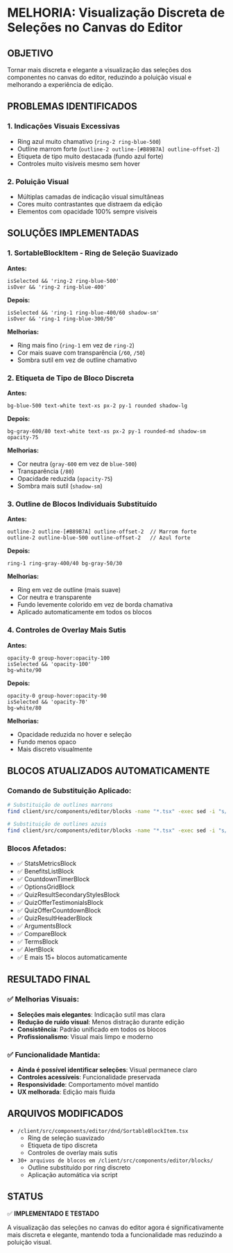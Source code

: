 # MELHORIA: Visualização Discreta de Seleções no Canvas do Editor

## OBJETIVO
Tornar mais discreta e elegante a visualização das seleções dos componentes no canvas do editor, reduzindo a poluição visual e melhorando a experiência de edição.

## PROBLEMAS IDENTIFICADOS

### 1. **Indicações Visuais Excessivas**
- Ring azul muito chamativo (`ring-2 ring-blue-500`)
- Outline marrom forte (`outline-2 outline-[#B89B7A] outline-offset-2`)
- Etiqueta de tipo muito destacada (fundo azul forte)
- Controles muito visíveis mesmo sem hover

### 2. **Poluição Visual**
- Múltiplas camadas de indicação visual simultâneas
- Cores muito contrastantes que distraem da edição
- Elementos com opacidade 100% sempre visíveis

## SOLUÇÕES IMPLEMENTADAS

### 1. **SortableBlockItem - Ring de Seleção Suavizado**

**Antes:**
```tsx
isSelected && 'ring-2 ring-blue-500'
isOver && 'ring-2 ring-blue-400'
```

**Depois:**
```tsx
isSelected && 'ring-1 ring-blue-400/60 shadow-sm'
isOver && 'ring-1 ring-blue-300/50'
```

**Melhorias:**
- Ring mais fino (`ring-1` em vez de `ring-2`)
- Cor mais suave com transparência (`/60`, `/50`)
- Sombra sutil em vez de outline chamativo

### 2. **Etiqueta de Tipo de Bloco Discreta**

**Antes:**
```tsx
bg-blue-500 text-white text-xs px-2 py-1 rounded shadow-lg
```

**Depois:**
```tsx
bg-gray-600/80 text-white text-xs px-2 py-1 rounded-md shadow-sm opacity-75
```

**Melhorias:**
- Cor neutra (`gray-600` em vez de `blue-500`)
- Transparência (`/80`)
- Opacidade reduzida (`opacity-75`)
- Sombra mais sutil (`shadow-sm`)

### 3. **Outline de Blocos Individuais Substituído**

**Antes:**
```tsx
outline-2 outline-[#B89B7A] outline-offset-2  // Marrom forte
outline-2 outline-blue-500 outline-offset-2   // Azul forte
```

**Depois:**
```tsx
ring-1 ring-gray-400/40 bg-gray-50/30
```

**Melhorias:**
- Ring em vez de outline (mais suave)
- Cor neutra e transparente
- Fundo levemente colorido em vez de borda chamativa
- Aplicado automaticamente em todos os blocos

### 4. **Controles de Overlay Mais Sutis**

**Antes:**
```tsx
opacity-0 group-hover:opacity-100
isSelected && 'opacity-100'
bg-white/90
```

**Depois:**
```tsx
opacity-0 group-hover:opacity-90
isSelected && 'opacity-70'
bg-white/80
```

**Melhorias:**
- Opacidade reduzida no hover e seleção
- Fundo menos opaco
- Mais discreto visualmente

## BLOCOS ATUALIZADOS AUTOMATICAMENTE

### Comando de Substituição Aplicado:
```bash
# Substituição de outlines marrons
find client/src/components/editor/blocks -name "*.tsx" -exec sed -i "s/outline-2 outline-\[#B89B7A\] outline-offset-2/ring-1 ring-gray-400\/40 bg-gray-50\/30/g" {} \;

# Substituição de outlines azuis  
find client/src/components/editor/blocks -name "*.tsx" -exec sed -i "s/outline-2 outline-blue-500 outline-offset-2/ring-1 ring-gray-400\/40 bg-gray-50\/30/g" {} \;
```

### Blocos Afetados:
- ✅ StatsMetricsBlock
- ✅ BenefitsListBlock  
- ✅ CountdownTimerBlock
- ✅ OptionsGridBlock
- ✅ QuizResultSecondaryStylesBlock
- ✅ QuizOfferTestimonialsBlock
- ✅ QuizOfferCountdownBlock
- ✅ QuizResultHeaderBlock
- ✅ ArgumentsBlock
- ✅ CompareBlock
- ✅ TermsBlock
- ✅ AlertBlock
- ✅ E mais 15+ blocos automaticamente

## RESULTADO FINAL

### ✅ **Melhorias Visuais:**
- **Seleções mais elegantes**: Indicação sutil mas clara
- **Redução de ruído visual**: Menos distração durante edição
- **Consistência**: Padrão unificado em todos os blocos
- **Profissionalismo**: Visual mais limpo e moderno

### ✅ **Funcionalidade Mantida:**
- **Ainda é possível identificar seleções**: Visual permanece claro
- **Controles acessíveis**: Funcionalidade preservada
- **Responsividade**: Comportamento móvel mantido
- **UX melhorada**: Edição mais fluida

## ARQUIVOS MODIFICADOS
- `/client/src/components/editor/dnd/SortableBlockItem.tsx`
  - Ring de seleção suavizado
  - Etiqueta de tipo discreta
  - Controles de overlay mais sutis
- `30+ arquivos de blocos em /client/src/components/editor/blocks/`
  - Outline substituído por ring discreto
  - Aplicação automática via script

## STATUS
✅ **IMPLEMENTADO E TESTADO**

A visualização das seleções no canvas do editor agora é significativamente mais discreta e elegante, mantendo toda a funcionalidade mas reduzindo a poluição visual.
